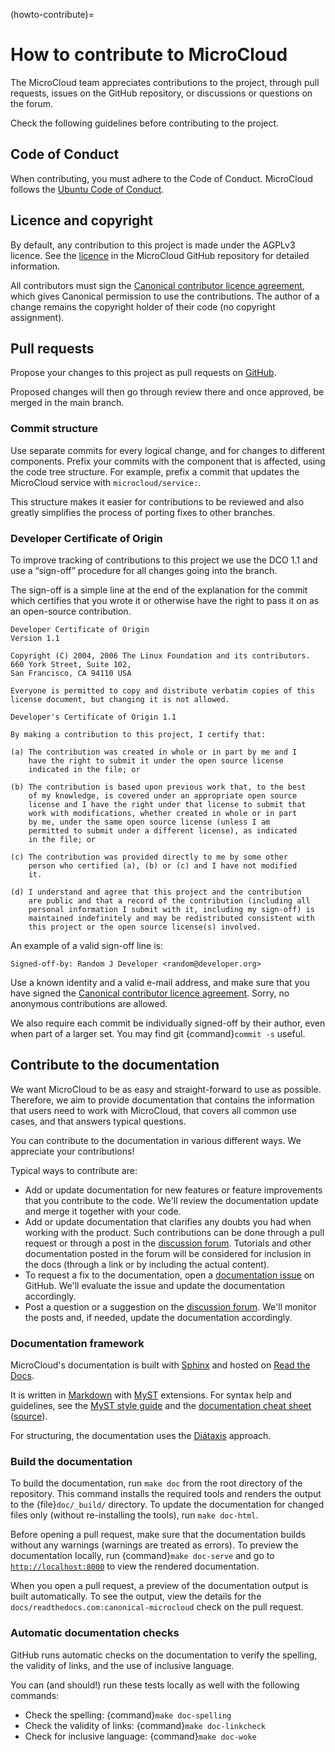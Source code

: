 (howto-contribute)=
# How to contribute to MicroCloud

The MicroCloud team appreciates contributions to the project, through pull requests, issues on the GitHub repository, or discussions or questions on the forum.

Check the following guidelines before contributing to the project.

## Code of Conduct

When contributing, you must adhere to the Code of Conduct.
MicroCloud follows the [Ubuntu Code of Conduct](https://ubuntu.com/community/ethos/code-of-conduct).

## Licence and copyright

By default, any contribution to this project is made under the AGPLv3 licence.
See the [licence](https://github.com/canonical/microcloud/blob/main/COPYING) in the MicroCloud GitHub repository for detailed information.

All contributors must sign the [Canonical contributor licence agreement](https://ubuntu.com/legal/contributors), which gives Canonical permission to use the contributions.
The author of a change remains the copyright holder of their code (no copyright assignment).

## Pull requests

Propose your changes to this project as pull requests on [GitHub](https://github.com/canonical/microcloud).

Proposed changes will then go through review there and once approved, be merged in the main branch.

### Commit structure

Use separate commits for every logical change, and for changes to different components.
Prefix your commits with the component that is affected, using the code tree structure.
For example, prefix a commit that updates the MicroCloud service with `microcloud/service:`.

This structure makes it easier for contributions to be reviewed and also greatly simplifies the process of porting fixes to other branches.

### Developer Certificate of Origin

To improve tracking of contributions to this project we use the DCO 1.1 and use a “sign-off” procedure for all changes going into the branch.

The sign-off is a simple line at the end of the explanation for the commit which certifies that you wrote it or otherwise have the right to pass it on as an open-source contribution.

```{code}
Developer Certificate of Origin
Version 1.1

Copyright (C) 2004, 2006 The Linux Foundation and its contributors.
660 York Street, Suite 102,
San Francisco, CA 94110 USA

Everyone is permitted to copy and distribute verbatim copies of this
license document, but changing it is not allowed.

Developer's Certificate of Origin 1.1

By making a contribution to this project, I certify that:

(a) The contribution was created in whole or in part by me and I
    have the right to submit it under the open source license
    indicated in the file; or

(b) The contribution is based upon previous work that, to the best
    of my knowledge, is covered under an appropriate open source
    license and I have the right under that license to submit that
    work with modifications, whether created in whole or in part
    by me, under the same open source license (unless I am
    permitted to submit under a different license), as indicated
    in the file; or

(c) The contribution was provided directly to me by some other
    person who certified (a), (b) or (c) and I have not modified
    it.

(d) I understand and agree that this project and the contribution
    are public and that a record of the contribution (including all
    personal information I submit with it, including my sign-off) is
    maintained indefinitely and may be redistributed consistent with
    this project or the open source license(s) involved.
```

An example of a valid sign-off line is:

    Signed-off-by: Random J Developer <random@developer.org>

Use a known identity and a valid e-mail address, and make sure that you have signed the [Canonical contributor licence agreement](https://ubuntu.com/legal/contributors).
Sorry, no anonymous contributions are allowed.

We also require each commit be individually signed-off by their author, even when part of a larger set.
You may find git {command}`commit -s` useful.

## Contribute to the documentation

We want MicroCloud to be as easy and straight-forward to use as possible.
Therefore, we aim to provide documentation that contains the information that users need to work with MicroCloud, that covers all common use cases, and that answers typical questions.

You can contribute to the documentation in various different ways.
We appreciate your contributions!

Typical ways to contribute are:

- Add or update documentation for new features or feature improvements that you contribute to the code.
  We'll review the documentation update and merge it together with your code.
- Add or update documentation that clarifies any doubts you had when working with the product.
  Such contributions can be done through a pull request or through a post in the [discussion forum](https://discourse.ubuntu.com/c/lxd/microcloud/).
  Tutorials and other documentation posted in the forum will be considered for inclusion in the docs (through a link or by including the actual content).
- To request a fix to the documentation, open a [documentation issue](https://github.com/canonical/microcloud/issues/new) on GitHub.
  We'll evaluate the issue and update the documentation accordingly.
- Post a question or a suggestion on the [discussion forum](https://discourse.ubuntu.com/c/lxd/microcloud/).
  We'll monitor the posts and, if needed, update the documentation accordingly.

### Documentation framework

MicroCloud's documentation is built with [Sphinx](https://www.sphinx-doc.org/en/master/index.html) and hosted on [Read the Docs](https://about.readthedocs.com/). <!-- wokeignore:rule=master -->

It is written in [Markdown](https://commonmark.org/) with [MyST](https://myst-parser.readthedocs.io/) extensions.
For syntax help and guidelines, see the [MyST style guide](https://canonical-documentation-with-sphinx-and-readthedocscom.readthedocs-hosted.com/style-guide-myst/) and the [documentation cheat sheet](https://canonical-microcloud.readthedocs-hosted.com/en/latest/doc-cheat-sheet-myst/) ([source](https://raw.githubusercontent.com/canonical/microcloud/main/doc/doc-cheat-sheet-myst.md)).

For structuring, the documentation uses the [Diátaxis](https://diataxis.fr/) approach.

### Build the documentation

To build the documentation, run `make doc` from the root directory of the repository.
This command installs the required tools and renders the output to the {file}`doc/_build/` directory.
To update the documentation for changed files only (without re-installing the tools), run `make doc-html`.

Before opening a pull request, make sure that the documentation builds without any warnings (warnings are treated as errors).
To preview the documentation locally, run {command}`make doc-serve` and go to [`http://localhost:8000`](http://localhost:8000) to view the rendered documentation.

When you open a pull request, a preview of the documentation output is built automatically.
To see the output, view the details for the `docs/readthedocs.com:canonical-microcloud` check on the pull request.

### Automatic documentation checks

GitHub runs automatic checks on the documentation to verify the spelling, the validity of links, and the use of inclusive language.

You can (and should!) run these tests locally as well with the following commands:

- Check the spelling: {command}`make doc-spelling`
- Check the validity of links: {command}`make doc-linkcheck`
- Check for inclusive language: {command}`make doc-woke`
